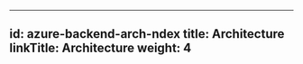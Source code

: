 ------------------------------------------------------------------------

id: azure-backend-arch-ndex
title: Architecture
linkTitle: Architecture
weight: 4
---
